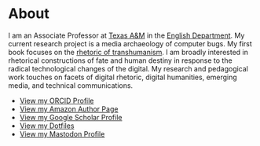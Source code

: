 # About

I am an Associate Professor at [Texas A&M](http://www.tamu.edu) in the [English Department](http://www.english.tamu.edu/). My current research project is a media archaeology of computer bugs. My first book focuses on the [rhetoric of transhumanism](#transhumanism). I am broadly interested in rhetorical constructions of fate and human destiny in response to the radical technological changes of the digital. My research and pedagogical work touches on facets of digital rhetoric, digital humanities, emerging media, and technical communications.

* [View my ORCID Profile](http://orcid.org/0000-0002-4574-9387)
* [View my Amazon Author Page](https://amazon.com/author/andrewpilsch)
* [View my Google Scholar Profile](https://scholar.google.com/citations?hl=en&user=QpZ-KiMAAAAJ)
* [View my Dotfiles](https://github.com/oncomouse/dotfiles)
* <a rel="me" href="https://hcommons.social/@oncomouse">View my Mastodon Profile</a>
